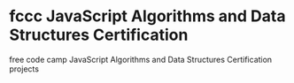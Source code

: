 # fccc JavaScript Algorithms and Data Structures Certification
free code camp JavaScript Algorithms and Data Structures Certification projects
